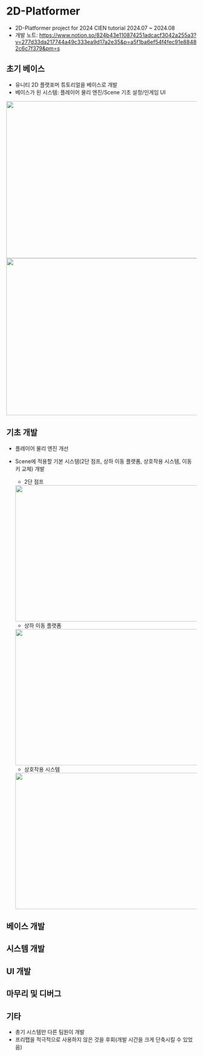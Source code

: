 # 2D-Platformer
- 2D-Platformer project for 2024 CIEN tutorial 2024.07 ~ 2024.08 
- 개발 노트: https://www.notion.so/824b43e110874251adcacf3042a255a3?v=277d33da217744a49c333ea9d17a2e35&p=a5f1ba6ef54f4fec91e88482c6c7f379&pm=s

## 초기 베이스
- 유니티 2D 플랫포머 튜토리얼을 베이스로 개발
- 베이스가 된 시스템: 플레이어 물리 엔진/Scene 기초 설정/인게임 UI
<img src="https://github.com/user-attachments/assets/1fb7932c-9f56-42c3-bda5-442e72738450" width="680" height="415"/>
<img src="https://github.com/user-attachments/assets/6b3a194b-c168-41d3-91c1-3a7fca216c3e" width="680" height="415"/>

## 기초 개발
- 플레이어 물리 엔진 개선
- Scene에 적용할 기본 시스템(2단 점프, 상하 이동 플랫폼, 상호작용 시스템, 이동 키 교체) 개발
  - 2단 점프
  <img src="https://github.com/user-attachments/assets/0c9948c2-7158-4b20-b4ad-e9842b17a2be" width="540" height="360"/>
  
  - 상하 이동 플랫폼
  <img src="https://github.com/user-attachments/assets/85df325a-3bd5-4541-871f-653369bedba7" width="540" height="360"/>
  
  - 상호작용 시스템
  <img src="https://github.com/user-attachments/assets/91eb94b2-88f0-4ecf-a30d-9f1786f51263" width="540" height="360"/>

## 베이스 개발

## 시스템 개발

## UI 개발

## 마무리 및 디버그

## 기타
- 총기 시스템만 다른 팀원이 개발
- 프리팹을 적극적으로 사용하지 않은 것을 후회(개발 시간을 크게 단축시킬 수 있었음)
